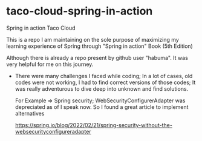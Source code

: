 # taco-cloud-spring-in-action
Spring in action Taco Cloud 


This is a repo I am maintaining on the sole purpose of maximizing my learning experience of Spring through "Spring in action" Book (5th Edition)

Although there is already a repo present by github user "habuma". It was very helpful for me on this journey.

* There were many challenges I faced while coding; In a lot of cases, old codes were not working, I had to find correct versions of those codes; 
  It was really adventurous to dive deep into unknown and find solutions.
  
  For Example => Spring security; WebSecurityConfigurerAdapter was depreciated as of I speak now. So I found a great article to implement alternatives
  
  https://spring.io/blog/2022/02/21/spring-security-without-the-websecurityconfigureradapter
  
